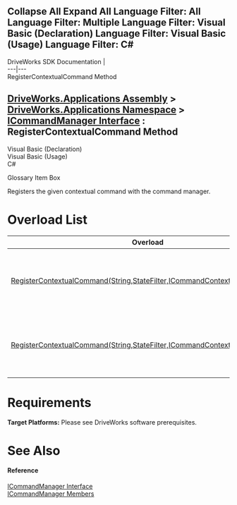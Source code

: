 Collapse All Expand All Language Filter: All  Language Filter: Multiple  Language Filter: Visual Basic (Declaration) Language Filter: Visual Basic (Usage) Language Filter: C#  
---  
DriveWorks SDK Documentation  |   
---|---  
RegisterContextualCommand Method   
  
[DriveWorks.Applications Assembly](topic13.md) > [DriveWorks.Applications Namespace](topic16.md) > [ICommandManager Interface](topic143.md) : RegisterContextualCommand Method  
---  
  
Visual Basic (Declaration)    
Visual Basic (Usage)    
C# 

Glossary Item Box

Registers the given contextual command with the command manager. 

# Overload List

Overload| Description  
---|---  
[RegisterContextualCommand(String,StateFilter,ICommandContextHelper)](topic154.md)| Registers the given contextual command with the command manager.   
[RegisterContextualCommand(String,StateFilter,ICommandContextHelper,Boolean)](topic155.md)| Registers the given contextual command with the command manager.   
  
# Requirements

**Target Platforms:** Please see DriveWorks software prerequisites.

# See Also

#### Reference

[ICommandManager Interface](topic143.md)   
[ICommandManager Members](topic144.md)


